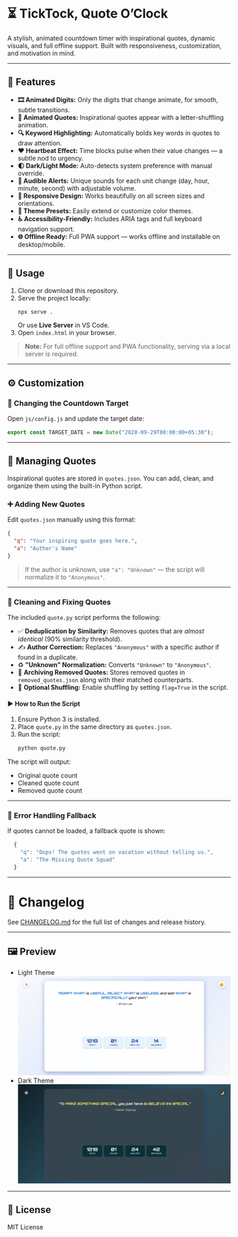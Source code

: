 # ⏳ TickTock, Quote O’Clock

A stylish, animated countdown timer with inspirational quotes, dynamic visuals, and full offline support. Built with responsiveness, customization, and motivation in mind.

---

## 🌟 Features

- **🎞️ Animated Digits:** Only the digits that change animate, for smooth, subtle transitions.
- **💬 Animated Quotes:** Inspirational quotes appear with a letter-shuffling animation.
- **🔍 Keyword Highlighting:** Automatically bolds key words in quotes to draw attention.
- **❤️ Heartbeat Effect:** Time blocks pulse when their value changes — a subtle nod to urgency.
- **🌓 Dark/Light Mode:** Auto-detects system preference with manual override.
- **🔔 Audible Alerts:** Unique sounds for each unit change (day, hour, minute, second) with adjustable volume.
- **📱 Responsive Design:** Works beautifully on all screen sizes and orientations.
- **🎨 Theme Presets:** Easily extend or customize color themes.
- **♿ Accessibility-Friendly:** Includes ARIA tags and full keyboard navigation support.
- **🌐 Offline Ready:** Full PWA support — works offline and installable on desktop/mobile.

---

## 🚀 Usage

1. Clone or download this repository.
2. Serve the project locally:
   ```bash
   npx serve .
   ```
   Or use **Live Server** in VS Code.
3. Open `index.html` in your browser.

> **Note:** For full offline support and PWA functionality, serving via a local server is required.

---

## ⚙️ Customization

### 🎯 Changing the Countdown Target

Open `js/config.js` and update the target date:

```js
export const TARGET_DATE = new Date("2028-09-29T00:00:00+05:30");
```

---

## 💬 Managing Quotes

Inspirational quotes are stored in `quotes.json`. You can add, clean, and organize them using the built-in Python script.

### ➕ Adding New Quotes

Edit `quotes.json` manually using this format:

```json
{
  "q": "Your inspiring quote goes here.",
  "a": "Author's Name"
}
```

> If the author is unknown, use `"a": "Unknown"` — the script will normalize it to `"Anonymous"`.

---

### 🧹 Cleaning and Fixing Quotes

The included `quote.py` script performs the following:

- ✅ **Deduplication by Similarity:** Removes quotes that are _almost identical_ (90% similarity threshold).
- ✍️ **Author Correction:** Replaces `"Anonymous"` with a specific author if found in a duplicate.
- ♻️ **"Unknown" Normalization:** Converts `"Unknown"` to `"Anonymous"`.
- 📁 **Archiving Removed Quotes:** Stores removed quotes in `removed_quotes.json` along with their matched counterparts.
- 🔀 **Optional Shuffling:** Enable shuffling by setting `flag=True` in the script.

#### ▶️ How to Run the Script

1. Ensure Python 3 is installed.
2. Place `quote.py` in the same directory as `quotes.json`.
3. Run the script:
   ```bash
   python quote.py
   ```

The script will output:

- Original quote count
- Cleaned quote count
- Removed quote count

---

### 🤖 Error Handling Fallback

If quotes cannot be loaded, a fallback quote is shown:

```js
  {
    "q": "Oops! The quotes went on vacation without telling us.",
    "a": "The Missing Quote Squad"
  }
```

---

# 📝 Changelog

See [CHANGELOG.md](CHANGELOG.md) for the full list of changes and release history.

---

## 🖼️ Preview

- Light Theme  
  ![Screenshot of Countdown Timer](./preview/preview-light.png)
- Dark Theme  
  ![Screenshot of Countdown Timer](./preview/preview-dark.png)

---

## 📄 License

MIT License

